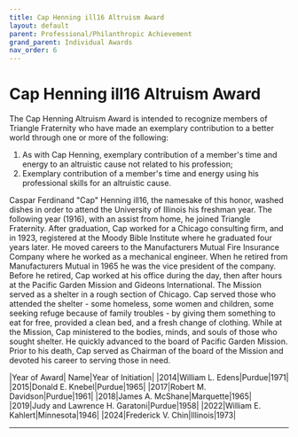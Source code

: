 ```yaml
---
title: Cap Henning ill16 Altruism Award
layout: default
parent: Professional/Philanthropic Achievement
grand_parent: Individual Awards
nav_order: 6
---
```

# Cap Henning ill16 Altruism Award

The Cap Henning Altruism Award is intended to recognize members of Triangle Fraternity who have made an exemplary contribution to a better world through one or more of the following:

1. As with Cap Henning, exemplary contribution of a member's time and energy to an altruistic cause not related to his profession;
1. Exemplary contribution of a member's time and energy using his professional skills for an altruistic cause.

Caspar Ferdinand "Cap" Henning ill16, the namesake of this honor,  washed dishes in order to attend the University of Illinois his freshman year.  The following year (1916), with an assist from home, he joined Triangle Fraternity.  After graduation, Cap worked for a Chicago consulting firm, and in 1923, registered at the Moody Bible Institute where he graduated four years later.  He moved careers to the Manufacturers Mutual Fire Insurance Company where he worked as a mechanical engineer. When he retired from Manufacturers Mutual in 1965 he was the vice president of the company. Before he retired, Cap worked at his office during the day, then after hours at the Pacific Garden Mission and Gideons International. The Mission served as a shelter in a rough section of Chicago.  Cap served those who attended the shelter - some homeless, some women and children, some seeking refuge because of family troubles - by giving them something to eat for free, provided a clean bed, and a fresh change of clothing.  While at the Mission, Cap ministered to the bodies, minds, and souls of those who sought shelter.  He quickly advanced to the board of Pacific Garden Mission.  Prior to his death, Cap served as Chairman of the board of the Mission and devoted his career to serving those in need.


|Year of Award| Name|Year of Initiation|
|2014|William L. Edens|Purdue|1971|
|2015|Donald E. Knebel|Purdue|1965|
|2017|Robert M. Davidson|Purdue|1961|
|2018|James A. McShane|Marquette|1965|
|2019|Judy and Lawrence H. Garatoni|Purdue|1958|
|2022|William E. Kahlert|Minnesota|1946|
|2024|Frederick V. Chin|Illinois|1973|

----